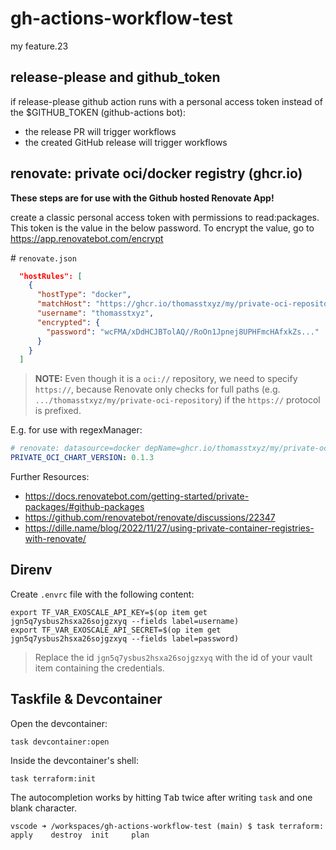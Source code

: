 # gh-actions-workflow-test

my feature.23

## release-please and github_token

if release-please github action runs with a personal access token instead of the $GITHUB_TOKEN (github-actions bot):

- the release PR will trigger workflows
- the created GitHub release will trigger workflows

## renovate: private oci/docker registry (ghcr.io)

**These steps are for use with the Github hosted Renovate App!**

create a classic personal access token with permissions to read:packages.
This token is the value in the below password.
To encrypt the value, go to https://app.renovatebot.com/encrypt

\# `renovate.json`
```json
  "hostRules": [
    {
      "hostType": "docker",
      "matchHost": "https://ghcr.io/thomasstxyz/my/private-oci-repository",
      "username": "thomasstxyz",
      "encrypted": {
        "password": "wcFMA/xDdHCJBTolAQ//RoOn1Jpnej8UPHFmcHAfxkZs..."
      }
    }
  ]
```
> **NOTE:** Even though it is a `oci://` repository, we need to specify `https://`, because Renovate only checks for full paths (e.g. `.../thomasstxyz/my/private-oci-repository`) if the `https://` protocol is prefixed.

E.g. for use with regexManager:

```yaml
# renovate: datasource=docker depName=ghcr.io/thomasstxyz/my/private-oci-repository
PRIVATE_OCI_CHART_VERSION: 0.1.3
```

Further Resources:
- https://docs.renovatebot.com/getting-started/private-packages/#github-packages
- https://github.com/renovatebot/renovate/discussions/22347
- https://dille.name/blog/2022/11/27/using-private-container-registries-with-renovate/

## Direnv

Create `.envrc` file with the following content:
```
export TF_VAR_EXOSCALE_API_KEY=$(op item get jgn5q7ysbus2hsxa26sojgzxyq --fields label=username)
export TF_VAR_EXOSCALE_API_SECRET=$(op item get jgn5q7ysbus2hsxa26sojgzxyq --fields label=password)
```

> Replace the id `jgn5q7ysbus2hsxa26sojgzxyq` with the id of your vault item containing the credentials.

## Taskfile & Devcontainer

Open the devcontainer:

```
task devcontainer:open
```

Inside the devcontainer's shell:

```
task terraform:init
```
The autocompletion works by hitting <kbd>Tab</kbd> twice after writing `task` and one blank character.

```
vscode ➜ /workspaces/gh-actions-workflow-test (main) $ task terraform:
apply    destroy  init     plan     
```
